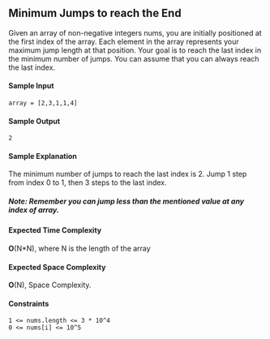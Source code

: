 ## **Minimum Jumps to reach the End**

Given an array of non-negative integers nums, you are initially positioned at the first index of the array.
Each element in the array represents your maximum jump length at that position.
Your goal is to reach the last index in the minimum number of jumps.
You can assume that you can always reach the last index.



#### **Sample Input**
	array = [2,3,1,1,4]

#### **Sample Output**
	2

#### **Sample Explanation**
The minimum number of jumps to reach the last index is 2. Jump 1 step from index 0 to 1, then 3 steps to the last index.

##### **Note:** Remember you can jump less than the mentioned value at any index of array.


#### **Expected Time Complexity**
__O__(N*N), where N is the length of the array


#### **Expected Space Complexity**
__O__(N), Space Complexity. 

#### **Constraints**
	1 <= nums.length <= 3 * 10^4
	0 <= nums[i] <= 10^5
